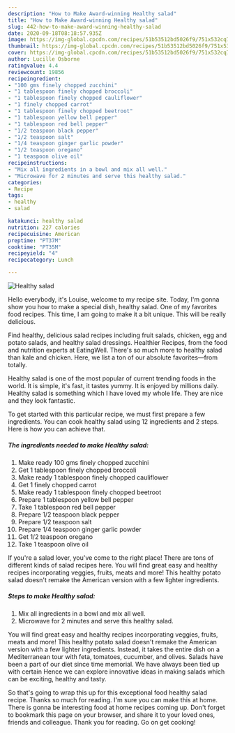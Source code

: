 ```yaml
---
description: "How to Make Award-winning Healthy salad"
title: "How to Make Award-winning Healthy salad"
slug: 442-how-to-make-award-winning-healthy-salad
date: 2020-09-18T08:18:57.935Z
image: https://img-global.cpcdn.com/recipes/51b53512bd5026f9/751x532cq70/healthy-salad-recipe-main-photo.jpg
thumbnail: https://img-global.cpcdn.com/recipes/51b53512bd5026f9/751x532cq70/healthy-salad-recipe-main-photo.jpg
cover: https://img-global.cpcdn.com/recipes/51b53512bd5026f9/751x532cq70/healthy-salad-recipe-main-photo.jpg
author: Lucille Osborne
ratingvalue: 4.4
reviewcount: 19856
recipeingredient:
- "100 gms finely chopped zucchini"
- "1 tablespoon finely chopped broccoli"
- "1 tablespoon finely chopped cauliflower"
- "1 finely chopped carrot"
- "1 tablespoon finely chopped beetroot"
- "1 tablespoon yellow bell pepper"
- "1 tablespoon red bell pepper"
- "1/2 teaspoon black pepper"
- "1/2 teaspoon salt"
- "1/4 teaspoon ginger garlic powder"
- "1/2 teaspoon oregano"
- "1 teaspoon olive oil"
recipeinstructions:
- "Mix all ingredients in a bowl and mix all well."
- "Microwave for 2 minutes and serve this healthy salad."
categories:
- Recipe
tags:
- healthy
- salad

katakunci: healthy salad 
nutrition: 227 calories
recipecuisine: American
preptime: "PT37M"
cooktime: "PT35M"
recipeyield: "4"
recipecategory: Lunch

---
```



![Healthy salad](https://img-global.cpcdn.com/recipes/51b53512bd5026f9/751x532cq70/healthy-salad-recipe-main-photo.jpg)

Hello everybody, it's Louise, welcome to my recipe site. Today, I'm gonna show you how to make a special dish, healthy salad. One of my favorites food recipes. This time, I am going to make it a bit unique. This will be really delicious.

Find healthy, delicious salad recipes including fruit salads, chicken, egg and potato salads, and healthy salad dressings. Healthier Recipes, from the food and nutrition experts at EatingWell. There&#39;s so much more to healthy salad than kale and chicken. Here, we list a ton of our absolute favorites—from totally.

Healthy salad is one of the most popular of current trending foods in the world. It is simple, it's fast, it tastes yummy. It is enjoyed by millions daily. Healthy salad is something which I have loved my whole life. They are nice and they look fantastic.


To get started with this particular recipe, we must first prepare a few ingredients. You can cook healthy salad using 12 ingredients and 2 steps. Here is how you can achieve that.

<!--inarticleads1-->

##### The ingredients needed to make Healthy salad:

1. Make ready 100 gms finely chopped zucchini
1. Get 1 tablespoon finely chopped broccoli
1. Make ready 1 tablespoon finely chopped cauliflower
1. Get 1 finely chopped carrot
1. Make ready 1 tablespoon finely chopped beetroot
1. Prepare 1 tablespoon yellow bell pepper
1. Take 1 tablespoon red bell pepper
1. Prepare 1/2 teaspoon black pepper
1. Prepare 1/2 teaspoon salt
1. Prepare 1/4 teaspoon ginger garlic powder
1. Get 1/2 teaspoon oregano
1. Take 1 teaspoon olive oil


If you&#39;re a salad lover, you&#39;ve come to the right place! There are tons of different kinds of salad recipes here. You will find great easy and healthy recipes incorporating veggies, fruits, meats and more! This healthy potato salad doesn&#39;t remake the American version with a few lighter ingredients. 

<!--inarticleads2-->

##### Steps to make Healthy salad:

1. Mix all ingredients in a bowl and mix all well.
1. Microwave for 2 minutes and serve this healthy salad.


You will find great easy and healthy recipes incorporating veggies, fruits, meats and more! This healthy potato salad doesn&#39;t remake the American version with a few lighter ingredients. Instead, it takes the entire dish on a Mediterranean tour with feta, tomatoes, cucumber, and olives. Salads have been a part of our diet since time memorial. We have always been tied up with certain Hence we can explore innovative ideas in making salads which can be exciting, healthy and tasty. 

So that's going to wrap this up for this exceptional food healthy salad recipe. Thanks so much for reading. I'm sure you can make this at home. There is gonna be interesting food at home recipes coming up. Don't forget to bookmark this page on your browser, and share it to your loved ones, friends and colleague. Thank you for reading. Go on get cooking!
